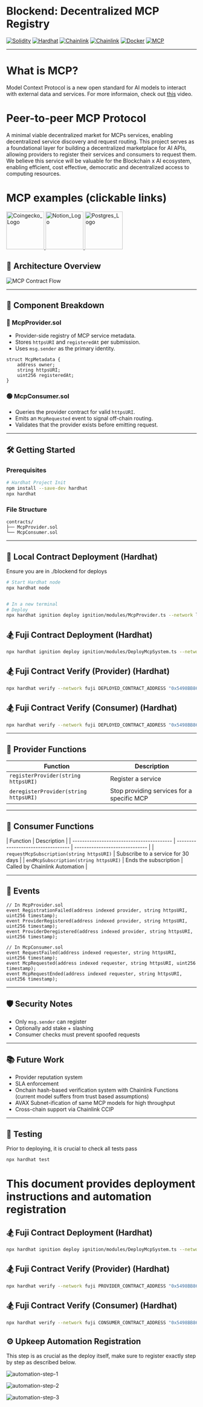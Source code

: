# Blockend: Decentralized MCP Registry

[![Solidity](https://img.shields.io/badge/Solidity-0.8.28-blue?logo=ethereum)](https://docs.soliditylang.org)
[![Hardhat](https://img.shields.io/badge/Hardhat-dev-yellow)](https://hardhat.org)
[![Chainlink](https://img.shields.io/badge/Chainlink-Data-Feeds)](https://chain.link/data-feeds)
[![Chainlink](https://img.shields.io/badge/Chainlink-Automation-blue)](https://chain.link/automation)
[![Docker](https://img.shields.io/badge/Docker-Container-blue?logo=docker)](https://docker.com)
[![MCP](https://img.shields.io/badge/MCP-Registry-critical)](#)

---

# What is MCP?

Model Context Protocol is a new open standard for AI models to interact with external data and services. For more informaion, check out [this](https://www.youtube.com/watch?v=HyzlYwjoXOQ) video.

# Peer-to-peer MCP Protocol

A minimal viable decentralized market for MCPs services, enabling decentralized service discovery and request routing.
This project serves as a foundational layer for building a decentralized marketplace for AI APIs, allowing providers to register their services and consumers to request them.
We believe this service will be valuable for the Blockchain x AI ecosystem, enabling efficient, cost effective, democratic and decentralized access to computing resources.

# MCP examples (clickable links)

<a href="https://github.com/BlindVibeDev/CoinGeckoMCP" target="_blank">
  <img src="./assets/CoinGecko_logo.png" alt="Coingecko_Logo" width="100"/>
</a>
<a href="https://hub.docker.com/r/mcp/notion" target="_blank">
  <img src="./assets/Notion_app_logo.png" alt="Notion_Logo" width="100"/>
</a>
<a href="https://hub.docker.com/r/mcp/postgres" target="_blank">
  <img src="./assets/Postgresql_elephant.svg.png" alt="Postgres_Logo" width="100"/>
</a>

## 🧱 Architecture Overview

![MCP Contract Flow](./assets/r-r.gif)

---

## 🔩 Component Breakdown

### 🔵 McpProvider.sol

- Provider-side registry of MCP service metadata.
- Stores `httpsURI` and `registeredAt` per submission.
- Uses `msg.sender` as the primary identity.

```solidity
struct McpMetadata {
    address owner;
    string httpsURI;
    uint256 registeredAt;
}
```

### 🟢 McpConsumer.sol

- Queries the provider contract for valid `httpsURI`.
- Emits an `McpRequested` event to signal off-chain routing.
- Validates that the provider exists before emitting request.

---

## 🛠 Getting Started

### Prerequisites

```bash
# Hardhat Project Init
npm install --save-dev hardhat
npx hardhat
```

### File Structure

```
contracts/
├── McpProvider.sol
└── McpConsumer.sol
```

---

## 🚀 Local Contract Deployment (Hardhat)

Ensure you are in ./blockend for deploys

```bash
# Start Hardhat node
npx hardhat node


# In a new terminal
# Deploy
npx hardhat ignition deploy ignition/modules/McpProvider.ts --network localhost
```

## 🏂 Fuji Contract Deployment (Hardhat)

```bash
npx hardhat ignition deploy ignition/modules/DeployMcpSystem.ts --network fuji --reset
```

## 🏂 Fuji Contract Verify (Provider) (Hardhat)

```bash
npx hardhat verify --network fuji DEPLOYED_CONTRACT_ADDRESS "0x5498BB86BC934c8D34FDA08E81D444153d0D06aD"
```

## 🏂 Fuji Contract Verify (Consumer) (Hardhat)

```bash
npx hardhat verify --network fuji DEPLOYED_CONTRACT_ADDRESS "0x5498BB86BC934c8D34FDA08E81D444153d0D06aD" "PROVIDER_CONTRACT_ADDRESS"
```

---

## 🔌 Provider Functions

| Function                              | Description                                |
| ------------------------------------- | ------------------------------------------ |
| `registerProvider(string httpsURI)`   | Register a service                         |
| `deregisterProvider(string httpsURI)` | Stop providing services for a specific MCP |

---

## 📡 Consumer Functions

| Function                                  | Description                        |
| ----------------------------------------- | ---------------------------------- | ------------------------------ |
| `requestMcpSubscription(string httpsURI)` | Subscribe to a service for 30 days |
| `endMcpSubscription(string httpsURI)`     | Ends the subscription              | Called by Chainlink Automation |

---

## 📖 Events

```solidity
// In McpProvider.sol
event RegistrationFailed(address indexed provider, string httpsURI, uint256 timestamp);
event ProviderRegistered(address indexed provider, string httpsURI, uint256 timestamp);
event ProviderDeregistered(address indexed provider, string httpsURI, uint256 timestamp);

// In McpConsumer.sol
event RequestFailed(address indexed requester, string httpsURI, uint256 timestamp);
event McpRequested(address indexed requester, string httpsURI, uint256 timestamp);
event McpRequestEnded(address indexed requester, string httpsURI, uint256 timestamp);
```

---

## 🛡 Security Notes

- Only `msg.sender` can register
- Optionally add stake + slashing
- Consumer checks must prevent spoofed requests

---

## 📚 Future Work

- Provider reputation system
- SLA enforcement
- Onchain hash-based verification system with Chainlink Functions (current model suffers from trust based assumptions)
- AVAX Subnet-ification of same MCP models for high throughput
- Cross-chain support via Chainlink CCIP

---

## 🧪 Testing

Prior to deploying, it is crucial to check all tests pass

```bash
npx hardhat test
```

# This document provides deployment instructions and automation registration

## 🏂 Fuji Contract Deployment (Hardhat)

```bash
npx hardhat ignition deploy ignition/modules/DeployMcpSystem.ts --network fuji --reset
```

## 🏂 Fuji Contract Verify (Provider) (Hardhat)

```bash
npx hardhat verify --network fuji PROVIDER_CONTRACT_ADDRESS "0x5498BB86BC934c8D34FDA08E81D444153d0D06aD"
```

## 🏂 Fuji Contract Verify (Consumer) (Hardhat)

```bash
npx hardhat verify --network fuji CONSUMER_CONTRACT_ADDRESS "0x5498BB86BC934c8D34FDA08E81D444153d0D06aD" "PROVIDER_CONTRACT_ADDRESS"
```

## ⚙️ Upkeep Automation Registration

This step is as crucial as the deploy itself, make sure to register exactly step by step as described below.

![automation-step-1](./assets/cl-automation-1.png)

![automation-step-2](./assets/cl-automation-2.png)

![automation-step-3](./assets/cl-automation-3.png)
